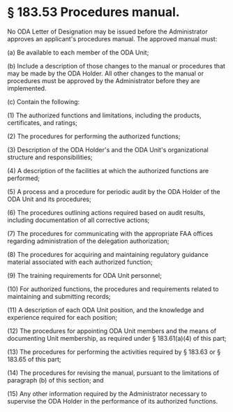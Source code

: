 # § 183.53   Procedures manual.

No ODA Letter of Designation may be issued before the Administrator approves an applicant's procedures manual. The approved manual must:


(a) Be available to each member of the ODA Unit;


(b) Include a description of those changes to the manual or procedures that may be made by the ODA Holder. All other changes to the manual or procedures must be approved by the Administrator before they are implemented.


(c) Contain the following:


(1) The authorized functions and limitations, including the products, certificates, and ratings;


(2) The procedures for performing the authorized functions;


(3) Description of the ODA Holder's and the ODA Unit's organizational structure and responsibilities;


(4) A description of the facilities at which the authorized functions are performed;


(5) A process and a procedure for periodic audit by the ODA Holder of the ODA Unit and its procedures;


(6) The procedures outlining actions required based on audit results, including documentation of all corrective actions;


(7) The procedures for communicating with the appropriate FAA offices regarding administration of the delegation authorization;


(8) The procedures for acquiring and maintaining regulatory guidance material associated with each authorized function;


(9) The training requirements for ODA Unit personnel;


(10) For authorized functions, the procedures and requirements related to maintaining and submitting records;


(11) A description of each ODA Unit position, and the knowledge and experience required for each position;


(12) The procedures for appointing ODA Unit members and the means of documenting Unit membership, as required under § 183.61(a)(4) of this part;


(13) The procedures for performing the activities required by § 183.63 or § 183.65 of this part;


(14) The procedures for revising the manual, pursuant to the limitations of paragraph (b) of this section; and


(15) Any other information required by the Administrator necessary to supervise the ODA Holder in the performance of its authorized functions. 




